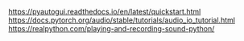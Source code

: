 https://pyautogui.readthedocs.io/en/latest/quickstart.html
https://docs.pytorch.org/audio/stable/tutorials/audio_io_tutorial.html
https://realpython.com/playing-and-recording-sound-python/